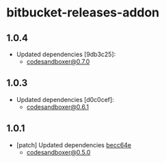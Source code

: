 # bitbucket-releases-addon

## 1.0.4
- Updated dependencies [9db3c25]:
  - codesandboxer@0.7.0

## 1.0.3
- Updated dependencies [d0c0cef]:
  - codesandboxer@0.6.1

## 1.0.1
- [patch] Updated dependencies [becc64e](becc64e)
  - codesandboxer@0.5.0
